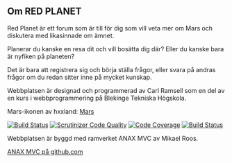 Om RED PLANET
---------

Red Planet är ett forum som är till för dig som vill veta mer om Mars och diskutera med likasinnade om ämnet.

Planerar du kanske en resa dit och vill bosätta dig där? Eller du kanske bara är nyfiken på planeten?

Det är bara att registrera sig och börja ställa frågor, eller svara på andras frågor om du redan sitter inne på mycket kunskap.

Webbplatsen är designad och programmerad av Carl Ramsell som en del av en kurs i webbprogrammering på Blekinge Tekniska Högskola.

Mars-ikonen av hxxland: [Mars](http://findicons.com/icon/218935/mars02?id=218935)

[![Build Status](https://travis-ci.org/helikopterspark/WGTOTW.svg?branch=master)](https://travis-ci.org/helikopterspark/WGTOTW)
[![Scrutinizer Code Quality](https://scrutinizer-ci.com/g/helikopterspark/WGTOTW/badges/quality-score.png?b=master)](https://scrutinizer-ci.com/g/helikopterspark/WGTOTW/?branch=master)
[![Code Coverage](https://scrutinizer-ci.com/g/helikopterspark/WGTOTW/badges/coverage.png?b=master)](https://scrutinizer-ci.com/g/helikopterspark/WGTOTW/?branch=master)
[![Build Status](https://scrutinizer-ci.com/g/helikopterspark/WGTOTW/badges/build.png?b=master)](https://scrutinizer-ci.com/g/helikopterspark/WGTOTW/build-status/master)

Webbplatsen är byggd med ramverket ANAX MVC av Mikael Roos.

[ANAX MVC på github.com](https://github.com/mosbth/Anax-MVC)
